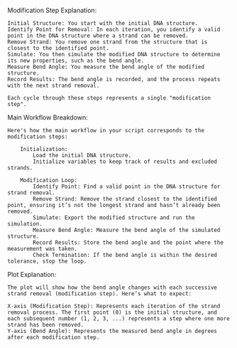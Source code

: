 Modification Step Explanation:

    Initial Structure: You start with the initial DNA structure.
    Identify Point for Removal: In each iteration, you identify a valid point in the DNA structure where a strand can be removed.
    Remove Strand: You remove one strand from the structure that is closest to the identified point.
    Simulate: You then simulate the modified DNA structure to determine its new properties, such as the bend angle.
    Measure Bend Angle: You measure the bend angle of the modified structure.
    Record Results: The bend angle is recorded, and the process repeats with the next strand removal.

    Each cycle through these steps represents a single "modification step".

Main Workflow Breakdown:

    Here's how the main workflow in your script corresponds to the modification steps:

        Initialization:
            Load the initial DNA structure.
            Initialize variables to keep track of results and excluded strands.

        Modification Loop:
            Identify Point: Find a valid point in the DNA structure for strand removal.
            Remove Strand: Remove the strand closest to the identified point, ensuring it’s not the longest strand and hasn’t already been removed.
            Simulate: Export the modified structure and run the simulation.
            Measure Bend Angle: Measure the bend angle of the simulated structure.
            Record Results: Store the bend angle and the point where the measurement was taken.
            Check Termination: If the bend angle is within the desired tolerance, stop the loop.

Plot Explanation:

    The plot will show how the bend angle changes with each successive strand removal (modification step). Here’s what to expect:

    X-axis (Modification Step): Represents each iteration of the strand removal process. The first point (0) is the initial structure, and each subsequent number (1, 2, 3, ...) represents a step where one more strand has been removed.
    Y-axis (Bend Angle): Represents the measured bend angle in degrees after each modification step.